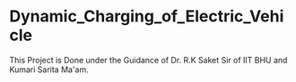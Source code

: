 # Dynamic_Charging_of_Electric_Vehicle
This Project is Done under the Guidance of Dr. R.K Saket Sir of IIT BHU and Kumari Sarita Ma'am.
